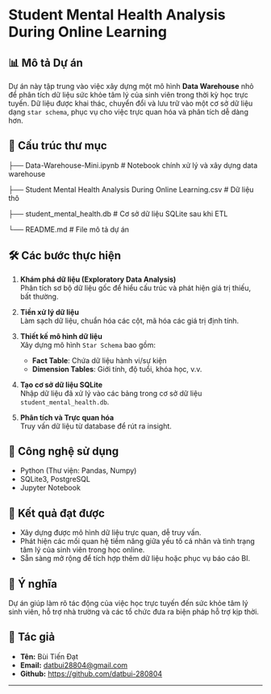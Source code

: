 # Student Mental Health Analysis During Online Learning

## 📊 Mô tả Dự án

Dự án này tập trung vào việc xây dựng một mô hình **Data Warehouse** nhỏ để phân tích dữ liệu sức khỏe tâm lý của sinh viên trong thời kỳ học trực tuyến. Dữ liệu được khai thác, chuyển đổi và lưu trữ vào một cơ sở dữ liệu dạng `star schema`, phục vụ cho việc trực quan hóa và phân tích dễ dàng hơn.

## 📁 Cấu trúc thư mục

├── Data-Warehouse-Mini.ipynb # Notebook chính xử lý và xây dựng data warehouse

├── Student Mental Health Analysis During Online Learning.csv # Dữ liệu thô

├── student_mental_health.db # Cơ sở dữ liệu SQLite sau khi ETL

└── README.md # File mô tả dự án


## 🛠️ Các bước thực hiện

1. **Khám phá dữ liệu (Exploratory Data Analysis)**  
   Phân tích sơ bộ dữ liệu gốc để hiểu cấu trúc và phát hiện giá trị thiếu, bất thường.

2. **Tiền xử lý dữ liệu**  
   Làm sạch dữ liệu, chuẩn hóa các cột, mã hóa các giá trị định tính.

3. **Thiết kế mô hình dữ liệu**  
   Xây dựng mô hình `Star Schema` bao gồm:
   - **Fact Table**: Chứa dữ liệu hành vi/sự kiện
   - **Dimension Tables**: Giới tính, độ tuổi, khóa học, v.v.

4. **Tạo cơ sở dữ liệu SQLite**  
   Nhập dữ liệu đã xử lý vào các bảng trong cơ sở dữ liệu `student_mental_health.db`.

5. **Phân tích và Trực quan hóa**  
   Truy vấn dữ liệu từ database để rút ra insight.

## 🧰 Công nghệ sử dụng

- Python (Thư viện: Pandas, Numpy)
- SQLite3, PostgreSQL
- Jupyter Notebook

## 📌 Kết quả đạt được

- Xây dựng được mô hình dữ liệu trực quan, dễ truy vấn.
- Phát hiện các mối quan hệ tiềm năng giữa yếu tố cá nhân và tình trạng tâm lý của sinh viên trong học online.
- Sẵn sàng mở rộng để tích hợp thêm dữ liệu hoặc phục vụ báo cáo BI.

## 🧠 Ý nghĩa

Dự án giúp làm rõ tác động của việc học trực tuyến đến sức khỏe tâm lý sinh viên, hỗ trợ nhà trường và các tổ chức đưa ra biện pháp hỗ trợ kịp thời.

## 📎 Tác giả

- **Tên:** Bùi Tiến Đạt
- **Email:** datbui28804@gmail.com
- **Github:** https://github.com/datbui-280804

---

